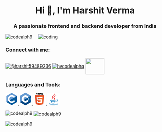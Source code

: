 <h1 align="center">Hi 👋, I'm Harshit Verma</h1>
<h3 align="center">A passionate frontend and backend developer from India</h3>
<img align="right" alt="coding" width="400" src="https://camo.githubusercontent.com/cae12fddd9d6982901d82580bdf321d81fb299141098ca1c2d4891870827bf17/68747470733a2f2f6d69726f2e6d656469756d2e636f6d2f6d61782f313336302f302a37513379765349765f7430696f4a2d5a2e676966">
<p align="left"> <img src="https://komarev.com/ghpvc/?username=codealph9&label=Profile%20views&color=0e75b6&style=flat" alt="codealph9" /> </p>

<h3 align="left">Connect with me:</h3>
<p align="left">
<a href="https://twitter.com/@harshit59489236" target="blank"><img align="center" src="https://raw.githubusercontent.com/rahuldkjain/github-profile-readme-generator/master/src/images/icons/Social/twitter.svg" alt="@harshit59489236" height="30" width="40" /></a>
<a href="https://www.codechef.com/users/hvcodealpha" target="blank"><img align="center" src="https://cdn.jsdelivr.net/npm/simple-icons@3.1.0/icons/codechef.svg" alt="hvcodealpha" height="30" width="40" /></a>
 <a href="https://leetcode.com/codealpha9/" target="blank"><img align="center" src="https://imgs.search.brave.com/kP54p5OQJXvUexLL416xqVkCptYneuzGfobXo3lN54s/rs:fit:320:320:1/g:ce/aHR0cHM6Ly8xLmJw/LmJsb2dzcG90LmNv/bS8tVEFpZHJSN1pw/b3MvWDhJNjdMa3R4/ZUkvQUFBQUFBQUFK/MnMvQ2kxb0pnaFoy/bmdEM19PcTVHaXpl/YjZkUEpmaHljVjF3/Q0xjQkdBc1lIUS93/MzIwLWgzMjAvTGVl/dENvZGVfQ29kaWl6/b25lJTI1NUIxJTI1/NUQuanBn" height="50" width="60"/></a>
</p>

<h3 align="left">Languages and Tools:</h3>
<p align="left"> <a href="https://www.cprogramming.com/" target="_blank" rel="noreferrer"> <img src="https://raw.githubusercontent.com/devicons/devicon/master/icons/c/c-original.svg" alt="c" width="40" height="40"/> </a> <a href="https://www.w3schools.com/cpp/" target="_blank" rel="noreferrer"> <img src="https://raw.githubusercontent.com/devicons/devicon/master/icons/cplusplus/cplusplus-original.svg" alt="cplusplus" width="40" height="40"/> </a> <a href="https://www.w3.org/html/" target="_blank" rel="noreferrer"> <img src="https://raw.githubusercontent.com/devicons/devicon/master/icons/html5/html5-original-wordmark.svg" alt="html5" width="40" height="40"/> </a> <a href="https://www.java.com" target="_blank" rel="noreferrer"> <img src="https://raw.githubusercontent.com/devicons/devicon/master/icons/java/java-original.svg" alt="java" width="40" height="40"/> </a> </p>

<p><img align="left" src="https://github-readme-stats.vercel.app/api/top-langs?username=codealph9&show_icons=true&locale=en&layout=compact" alt="codealph9" /></p>

<p>&nbsp;<img align="center" src="https://github-readme-stats.vercel.app/api?username=codealph9&show_icons=true&locale=en" alt="codealph9" /></p>

<p><img align="center" src="https://github-readme-streak-stats.herokuapp.com/?user=codealph9&" alt="codealph9" /></p>
